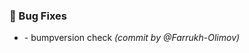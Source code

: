 ### :bug: Bug Fixes
- [](https://github.com/Farrukh-Olimov/Project-Python/commit/674abe70467bd8be73df80a5d9d26c213e69694f) - bumpversion check *(commit by @Farrukh-Olimov)*

